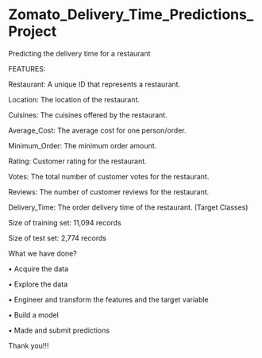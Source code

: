 # Zomato_Delivery_Time_Predictions_Project

Predicting the delivery time for a restaurant

FEATURES:

Restaurant: A unique ID that represents a restaurant.

Location: The location of the restaurant.

Cuisines: The cuisines offered by the restaurant.

Average_Cost: The average cost for one person/order.

Minimum_Order: The minimum order amount.

Rating: Customer rating for the restaurant.

Votes: The total number of customer votes for the restaurant.

Reviews: The number of customer reviews for the restaurant.

Delivery_Time: The order delivery time of the restaurant. (Target Classes) 


Size of training set: 11,094 records

Size of test set: 2,774 records


What we have done?

•	Acquire the data

•	Explore the data

•	Engineer and transform the features and the target variable

•	Build a model

•	Made and submit predictions

Thank you!!!
